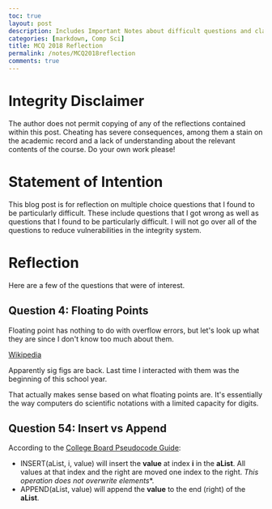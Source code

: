 ```yaml
---
toc: true
layout: post
description: Includes Important Notes about difficult questions and clarifications
categories: [markdown, Comp Sci]
title: MCQ 2018 Reflection
permalink: /notes/MCQ2018reflection
comments: true
---
```


# Integrity Disclaimer

The author does not permit copying of any of the reflections contained within this post. Cheating has severe consequences, among them a stain on the academic record and a lack of understanding about the relevant contents of the course. Do your own work please!

# Statement of Intention

This blog post is for reflection on multiple choice questions that I found to be particularly difficult. These include questions that I got wrong as well as questions that I found to be particularly difficult. I will not go over all of the questions to reduce vulnerabilities in the integrity system.

# Reflection

Here are a few of the questions that were of interest.

## Question 4: Floating Points

Floating point has nothing to do with overflow errors, but let's look up what they are since I don't know too much about them.

[Wikipedia](https://en.wikipedia.org/wiki/Floating-point_arithmetic)

Apparently sig figs are back. Last time I interacted with them was the beginning of this school year.

That actually makes sense based on what floating points are. It's essentially the way computers do scientific notations with a limited capacity for digits.


## Question 54: Insert vs Append

According to the [College Board Pseudocode Guide](https://apcentral.collegeboard.org/media/pdf/ap-computer-science-principles-exam-reference-sheet.pdf):

- INSERT(aList, i, value) will insert the **value** at index **i** in the **aList**. All values at that index and the right are moved one index to the right. *This operation does not overwrite elements**.
- APPEND(aList, value) will append the **value** to the end (right) of the **aList**.
